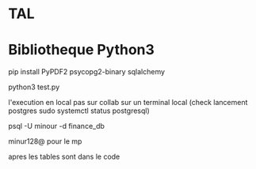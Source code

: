# TAL
# Bibliotheque Python3

pip install PyPDF2 psycopg2-binary sqlalchemy

python3 test.py

l'execution en local pas sur collab sur un terminal local (check lancement postgres sudo systemctl status postgresql)

psql -U minour -d finance_db

minur128@ pour le mp

apres les tables sont dans le code


